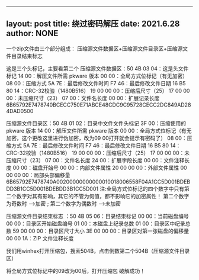 ------------------
layout: post
title: 绕过密码解压
date: 2021.6.28
author: NONE
------------------


一个zip文件由三个部分组成：
压缩源文件数据区+压缩源文件目录区+压缩源文件目录结束标志

这是三个头标记，主要看第二个
压缩源文件数据区：50 4B 03 04：这是头文件标记
14 00：解压文件所需 pkware 版本
00 00：全局方式位标记（有无加密）
08 00：压缩方式
5A 7E：最后修改文件时间
F7 46：最后修改文件日期
16 B5 80 14：CRC-32校验（1480B516）
19 00 00 00：压缩后尺寸（25）
17 00 00 00：未压缩尺寸（23）
07 00：文件名长度
00 00：扩展记录长度
6B65792E7478740BCECC750E71ABCE48CDC9C95728CECC2DC849AD284DAD0500

压缩源文件目录区：50 4B 01 02：目录中文件文件头标记
3F 00：压缩使用的 pkware 版本
14 00：解压文件所需 pkware 版本
00 00：全局方式位标记（有无加密，这个更改这里进行伪加密，改为09 00打开就会提示有密码了）
08 00：压缩方式
5A 7E：最后修改文件时间
F7 46：最后修改文件日期
16 B5 80 14：CRC-32校验（1480B516）
19 00 00 00：压缩后尺寸（25）
17 00 00 00：未压缩尺寸（23）
07 00：文件名长度
24 00：扩展字段长度
00 00：文件注释长度
00 00：磁盘开始号
00 00：内部文件属性
20 00 00 00：外部文件属性
00 00 00 00：局部头部偏移量
6B65792E7478740A00200000000000010018006558F04A1CC5D001BDEBDD3B1CC5D001BDEBDD3B1CC5D001
注:全局方式位标记的四个数字中只有第二个数字对其有影响，其它的不管为何值，都不影响它的加密属性！ 第二个数字为奇数时 -->加密 ; 第二个数字为偶数时 -->未加密

压缩源文件目录结束标志 ：50 4B 05 06：目录结束标记
00 00：当前磁盘编号
00 00：目录区开始磁盘编号
01 00：本磁盘上纪录总数
01 00：目录区中纪录总数
59 00 00 00：目录区尺寸大小
3E 00 00 00：目录区对第一张磁盘的偏移量
00 00 1A：ZIP 文件注释长度

我们用winhex打开压缩包，搜索504B，点击倒数第二个504B（压缩源文件目录区）

将全局方式位标记中的09改为00后，打开压缩包
破解成功！
